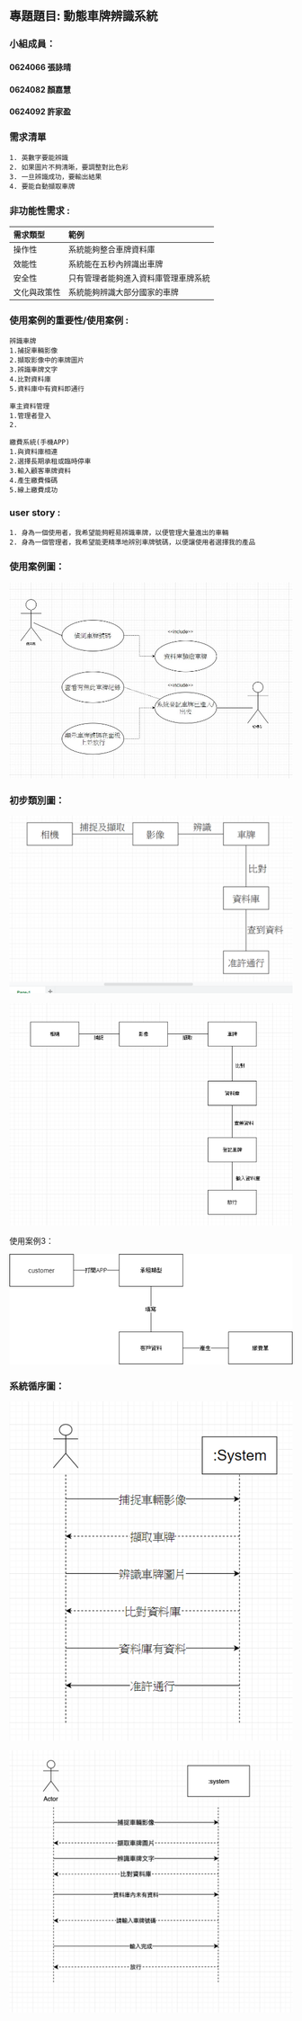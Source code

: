 ## 專題題目: 動態車牌辨識系統

### 小組成員：

#### 0624066 張詠晴

#### 0624082 顏嘉慧

#### 0624092 許家盈

### 需求清單
```
1. 英數字要能辨識
2. 如果圖片不夠清晰，要調整對比色彩
3. 一旦辨識成功，要輸出結果
4. 要能自動擷取車牌
```
### 非功能性需求 :

|需求類型|範例|
|:---|:---|
|操作性|系統能夠整合車牌資料庫|
|效能性|系統能在五秒內辨識出車牌|
|安全性|只有管理者能夠進入資料庫管理車牌系統|
|文化與政策性|系統能夠辨識大部分國家的車牌|

### 使用案例的重要性/使用案例 :
```
辨識車牌
1.捕捉車輛影像
2.擷取影像中的車牌圖片
3.辨識車牌文字
4.比對資料庫
5.資料庫中有資料即通行
```

```
車主資料管理
1.管理者登入
2.
```

```
繳費系統(手機APP)
1.與資料庫相連
2.選擇長期承租或臨時停車
3.輸入顧客車牌資料
4.產生繳費條碼
5.線上繳費成功
```

### user story :
```
1. 身為一個使用者，我希望能夠輕易辨識車牌，以便管理大量進出的車輛
2. 身為一個管理者，我希望能更精準地辨別車牌號碼，以便讓使用者選擇我的產品
```

### 使用案例圖：

![使用案例圖](project1.png "使用案例圖")

### 初步類別圖：

![初步類別圖](prestage1.PNG "初步類型圖1")

![初步類別圖](prestage2.PNG "初步類型圖2")

使用案例3：

![初步類別圖](coco.png "初步類型圖3")

### 系統循序圖：

![系統循序圖](system1.png "系統循序圖1")

![系統循序圖](system2.png "系統循序圖2")
